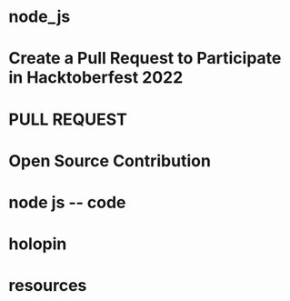 # node_js
# Create a Pull Request to Participate in Hacktoberfest 2022 
# PULL REQUEST
# Open Source Contribution
# node js -- code
# holopin
# resources
